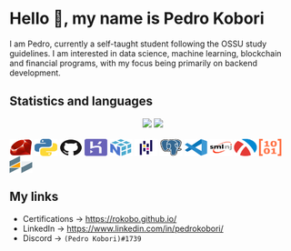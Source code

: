 # Hello 👋, my name is Pedro Kobori

I am Pedro, currently a self-taught student following the OSSU study guidelines. I am interested in data science, machine learning, blockchain and financial programs, with my focus being primarily on backend development.

## Statistics and languages

<div align="center">
  <img height="160em" src="https://github-readme-stats.vercel.app/api?username=rokobo&show_icons=true&theme=tokyonight&include_all_commits=true&count_private=true"/>
  <img height="160em" src="https://github-readme-stats.vercel.app/api/top-langs/?username=rokobo&layout=compact&langs_count=20&theme=tokyonight"/>
</div>

<div style="display: inline_block"><br>
  <img align="center" height="30" width="40" src="https://github.com/rokobo/rokobo/blob/main/logos/ruby.svg?raw=true">
  <img align="center" height="30" width="40" src="https://github.com/rokobo/rokobo/blob/main/logos/python.svg?raw=true">
  <img align="center" height="30" width="40" src="https://github.com/rokobo/rokobo/blob/main/logos/github.svg?raw=true">
  <img align="center" height="30" width="40" src="https://github.com/rokobo/rokobo/blob/main/logos/heroku.svg?raw=true">
  <img align="center" height="30" width="40" src="https://github.com/rokobo/rokobo/blob/main/logos/numpy.svg?raw=true">
  <img align="center" height="30" width="40" src="https://github.com/rokobo/rokobo/blob/main/logos/pandas.svg?raw=true">
  <img align="center" height="30" width="40" src="https://github.com/rokobo/rokobo/blob/main/logos/postgresql.svg?raw=true">
  <img align="center" height="30" width="40" src="https://github.com/rokobo/rokobo/blob/main/logos/vscode.svg?raw=true">
  <img align="center" height="30" width="40" src="https://github.com/rokobo/rokobo/blob/main/logos/sml.png?raw=true">
  <img align="center" height="30" width="40" src="https://github.com/rokobo/rokobo/blob/main/logos/racket.svg?raw=true">
  <img align="center" height="30" width="40" src="https://github.com/rokobo/rokobo/blob/main/logos/assembly.svg?raw=true">
  <img align="center" height="30" width="40" src="https://github.com/rokobo/rokobo/blob/main/logos/hack.svg?raw=true">
</div>

## My links

+ Certifications → https://rokobo.github.io/
+ LinkedIn → https://www.linkedin.com/in/pedrokobori/
+ Discord → `(Pedro Kobori)#1739`